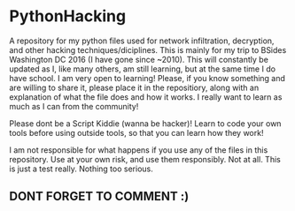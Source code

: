 # PythonHacking
A repository for my python files used for network infiltration, decryption, and other hacking techniques/diciplines. This is mainly for my trip to BSides Washington DC 2016 (I have gone since ~2010). This will constantly be updated as I, like many others, am still learning, but at the same time I do have school. I am very open to learning! Please, if you know something and are willing to share it, please place it in the repositiory, along with an explanation of what the file does and how it works. I really want to learn as much as I can from the community!

Please dont be a Script Kiddie (wanna be hacker)! Learn to code your own tools before using outside tools, so that you can learn how they work!

I am not responsible for what happens if you use any of the files in this repository. Use at your own risk, and use them responsibly.
Not at all. This is just a test really. Nothing too serious.

## DONT FORGET TO COMMENT :)
